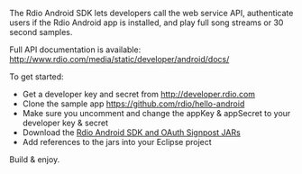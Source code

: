The Rdio Android SDK lets developers call the web service API, authenticate
users if the Rdio Android app is installed, and play full song streams or
30 second samples.

Full API documentation is available: http://www.rdio.com/media/static/developer/android/docs/

To get started:

* Get a developer key and secret from http://developer.rdio.com
* Clone the sample app https://github.com/rdio/hello-android
* Make sure you uncomment and change the appKey & appSecret to your developer key & secret
* Download the [Rdio Android SDK and OAuth Signpost JARs](rdio.com/media/static/developer/android/rdio-android.tar.gz)
* Add references to the jars into your Eclipse project

Build & enjoy.
